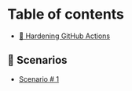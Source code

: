 # Table of contents

* [👋 Hardening GitHub Actions](README.md)

## 🎯 Scenarios

* [Scenario # 1](scenarios/scenario-1.md)
